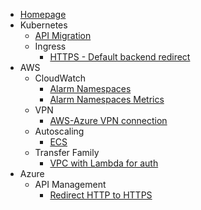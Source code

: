 - [Homepage](README.md)
- Kubernetes
  - [API Migration](kubernetes/api-migration/README.md)
  - Ingress
    - [HTTPS - Default backend redirect](kubernetes/ingress/https-default-backend-redirect.md)
- AWS
  - CloudWatch
    - [Alarm Namespaces](aws/Cloudwatch/Alarms/alarm_namespaces)
    - [Alarm Namespaces Metrics](aws/Cloudwatch/Alarms/alarm_namespace_metrics)
  - VPN
    - [AWS-Azure VPN connection](aws/VPN/aws-azure-vpn-connection.md)
  - Autoscaling
    - [ECS](aws/Autoscaling/ecs-services-autoscaling.md)
  - Transfer Family
    - [VPC with Lambda for auth](aws/TransferFamily/private-sftp-lambda-auth.md)
- Azure
  - API Management
    - [Redirect HTTP to HTTPS](azure/api-management/redirect-http-https.md)